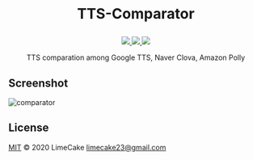 <h1 align="center">
  <br>
  <p>TTS-Comparator</p>
</h1>

<p align="center">
    <a href="#license">
        <img src="https://img.shields.io/github/license/LIMECAKE/TTS-Comparator?style=flat-square" />
    </a>
    <a href="https://github.com/LIMECAKE/TTS-Comparator/releases">
        <img src="https://img.shields.io/github/v/release/LIMECAKE/TTS-Comparator?style=flat-square" />
    </a>
    <a href="https://github.com/LIMECAKE/TTS-Comparator/issues">
        <img src="https://img.shields.io/badge/SUPPORT-END-black?style=flat-square" />
    </a>
</p>

<p align="center">
TTS comparation among Google TTS, Naver Clova, Amazon Polly
</p>

## Screenshot

![comparator](https://user-images.githubusercontent.com/8467374/79947264-9fe44500-84ac-11ea-9fe8-40b2c66bcc0c.jpg)

## License
[MIT](LICENSE) © 2020 LimeCake <limecake23@gmail.com>